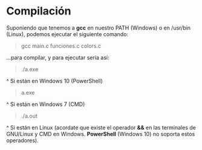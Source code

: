 # Compilación
Suponiendo que tenemos a **gcc** en nuestro PATH (Windows) o en /usr/bin (Linux), podemos ejecutar el siguiente comando:

> gcc main.c funciones.c colors.c

...para compilar, y para ejecutar sería así:

> ./a.exe

^ Si están en Windows 10 (PowerShell)



> a.exe

^ Si están en Windows 7 (CMD)



> ./a.out

^ Si están en Linux (acordate que existe el operador **&&** en las terminales de GNU/Linux y CMD en Windows. **PowerShell** (Windows 10) no soporta estos operadores).
